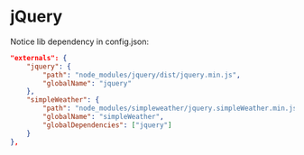 # jQuery

Notice lib dependency in config.json:

```json
"externals": {
    "jquery": {
        "path": "node_modules/jquery/dist/jquery.min.js",
        "globalName": "jquery"
    },
    "simpleWeather": {
        "path": "node_modules/simpleweather/jquery.simpleWeather.min.js",
        "globalName": "simpleWeather",
        "globalDependencies": ["jquery"]
    }
},
```